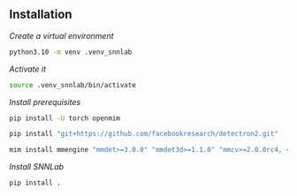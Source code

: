 ## Installation

_Create a virtual environment_

```bash
python3.10 -m venv .venv_snnlab
```

_Activate it_

```bash
source .venv_snnlab/bin/activate
```

_Install prerequisites_

```bash
pip install -U torch openmim
```

```bash
pip install "git+https://github.com/facebookresearch/detectron2.git"
```

```bash
mim install mmengine "mmdet>=3.0.0" "mmdet3d>=1.1.0" "mmcv>=2.0.0rc4, <2.2.0"
```

_Install SNNLab_

```bash
pip install .
```
